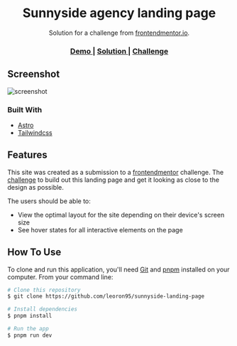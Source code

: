 <!-- Please update value in the {}  -->

<h1 align="center">Sunnyside agency landing page</h1>

<div align="center">
   Solution for a challenge from  <a href="https://www.frontendmentor.io" target="_blank">frontendmentor.io</a>.
</div>

<div align="center">
  <h3>
    <a href="https://sunnyside-landing-page-blue.vercel.app">
      Demo
    </a>
    <span> | </span>
    <a href="https://github.com/leoron95/sunnyside-landing-page">
      Solution
    </a>
    <span> | </span>
    <a href="https://www.frontendmentor.io/challenges/sunnyside-agency-landing-page-7yVs3B6ef">
      Challenge
    </a>
  </h3>
</div>


## Screenshot

![screenshot](https://res.cloudinary.com/dssxy8tpd/image/upload/v1686263921/screencapture-sunnyside-landing-page-blue-vercel-app-2023-06-08-18_37_43_w68ijp.png)

### Built With

<!-- This section should list any major frameworks that you built your project using. Here are a few examples.-->

- [Astro](https://astro.build/)
- [Tailwindcss](https://tailwindcss.com/)


## Features

<!-- List the features of your application or follow the template. Don't share the figma file here :) -->

This site was created as a submission to a [frontendmentor](https://frontendmentor.io/challenges) challenge. The [challenge](https://www.frontendmentor.io/challenges/sunnyside-agency-landing-page-7yVs3B6ef) to build out this landing page and get it looking as close to the design as possible.

The users should be able to:

- View the optimal layout for the site depending on their device's screen size
- See hover states for all interactive elements on the page

## How To Use

<!-- Example: -->

To clone and run this application, you'll need [Git](https://git-scm.com) and [pnpm](https://pnpm.io/) installed on your computer. From your command line:

```bash
# Clone this repository
$ git clone https://github.com/leoron95/sunnyside-landing-page

# Install dependencies
$ pnpm install

# Run the app
$ pnpm run dev
```
